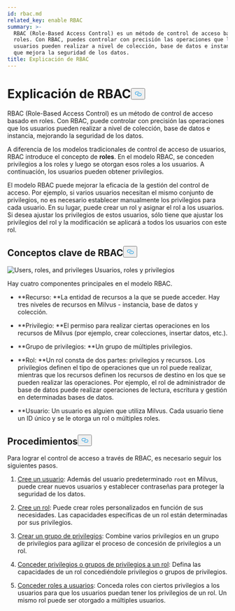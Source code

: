 ```yaml
---
id: rbac.md
related_key: enable RBAC
summary: >-
  RBAC (Role-Based Access Control) es un método de control de acceso basado en
  roles. Con RBAC, puedes controlar con precisión las operaciones que los
  usuarios pueden realizar a nivel de colección, base de datos e instancia, lo
  que mejora la seguridad de los datos. 
title: Explicación de RBAC
---
```

<h1 id="RBAC-Explained​" class="common-anchor-header">Explicación de RBAC<button data-href="#RBAC-Explained​" class="anchor-icon" translate="no">
      <svg translate="no"
        aria-hidden="true"
        focusable="false"
        height="20"
        version="1.1"
        viewBox="0 0 16 16"
        width="16"
      >
        <path
          fill="#0092E4"
          fill-rule="evenodd"
          d="M4 9h1v1H4c-1.5 0-3-1.69-3-3.5S2.55 3 4 3h4c1.45 0 3 1.69 3 3.5 0 1.41-.91 2.72-2 3.25V8.59c.58-.45 1-1.27 1-2.09C10 5.22 8.98 4 8 4H4c-.98 0-2 1.22-2 2.5S3 9 4 9zm9-3h-1v1h1c1 0 2 1.22 2 2.5S13.98 12 13 12H9c-.98 0-2-1.22-2-2.5 0-.83.42-1.64 1-2.09V6.25c-1.09.53-2 1.84-2 3.25C6 11.31 7.55 13 9 13h4c1.45 0 3-1.69 3-3.5S14.5 6 13 6z"
        ></path>
      </svg>
    </button></h1><p>RBAC (Role-Based Access Control) es un método de control de acceso basado en roles. Con RBAC, puede controlar con precisión las operaciones que los usuarios pueden realizar a nivel de colección, base de datos e instancia, mejorando la seguridad de los datos. </p>
<p>A diferencia de los modelos tradicionales de control de acceso de usuarios, RBAC introduce el concepto de <strong>roles</strong>. En el modelo RBAC, se conceden privilegios a los roles y luego se otorgan esos roles a los usuarios. A continuación, los usuarios pueden obtener privilegios. </p>
<p>El modelo RBAC puede mejorar la eficacia de la gestión del control de acceso. Por ejemplo, si varios usuarios necesitan el mismo conjunto de privilegios, no es necesario establecer manualmente los privilegios para cada usuario. En su lugar, puede crear un rol y asignar el rol a los usuarios. Si desea ajustar los privilegios de estos usuarios, sólo tiene que ajustar los privilegios del rol y la modificación se aplicará a todos los usuarios con este rol.</p>
<h2 id="RBAC-key-concepts​" class="common-anchor-header">Conceptos clave de RBAC<button data-href="#RBAC-key-concepts​" class="anchor-icon" translate="no">
      <svg translate="no"
        aria-hidden="true"
        focusable="false"
        height="20"
        version="1.1"
        viewBox="0 0 16 16"
        width="16"
      >
        <path
          fill="#0092E4"
          fill-rule="evenodd"
          d="M4 9h1v1H4c-1.5 0-3-1.69-3-3.5S2.55 3 4 3h4c1.45 0 3 1.69 3 3.5 0 1.41-.91 2.72-2 3.25V8.59c.58-.45 1-1.27 1-2.09C10 5.22 8.98 4 8 4H4c-.98 0-2 1.22-2 2.5S3 9 4 9zm9-3h-1v1h1c1 0 2 1.22 2 2.5S13.98 12 13 12H9c-.98 0-2-1.22-2-2.5 0-.83.42-1.64 1-2.09V6.25c-1.09.53-2 1.84-2 3.25C6 11.31 7.55 13 9 13h4c1.45 0 3-1.69 3-3.5S14.5 6 13 6z"
        ></path>
      </svg>
    </button></h2><p>
  
   <span class="img-wrapper"> <img translate="no" src="/docs/v2.5.x/assets/users_roles_privileges.png" alt="Users, roles, and privileges" class="doc-image" id="users,-roles,-and-privileges" />
   </span> <span class="img-wrapper"> <span>Usuarios, roles y privilegios</span> </span></p>
<p>Hay cuatro componentes principales en el modelo RBAC.</p>
<ul>
<li><p>**Recurso: **La entidad de recursos a la que se puede acceder. Hay tres niveles de recursos en Milvus - instancia, base de datos y colección.</p></li>
<li><p>**Privilegio: **El permiso para realizar ciertas operaciones en los recursos de Milvus (por ejemplo, crear colecciones, insertar datos, etc.). </p></li>
<li><p>**Grupo de privilegios: **Un grupo de múltiples privilegios.</p></li>
<li><p>**Rol: **Un rol consta de dos partes: privilegios y recursos. Los privilegios definen el tipo de operaciones que un rol puede realizar, mientras que los recursos definen los recursos de destino en los que se pueden realizar las operaciones. Por ejemplo, el rol de administrador de base de datos puede realizar operaciones de lectura, escritura y gestión en determinadas bases de datos.</p></li>
<li><p>**Usuario: Un usuario es alguien que utiliza Milvus. Cada usuario tiene un ID único y se le otorga un rol o múltiples roles. </p></li>
</ul>
<h2 id="Procedures​" class="common-anchor-header">Procedimientos<button data-href="#Procedures​" class="anchor-icon" translate="no">
      <svg translate="no"
        aria-hidden="true"
        focusable="false"
        height="20"
        version="1.1"
        viewBox="0 0 16 16"
        width="16"
      >
        <path
          fill="#0092E4"
          fill-rule="evenodd"
          d="M4 9h1v1H4c-1.5 0-3-1.69-3-3.5S2.55 3 4 3h4c1.45 0 3 1.69 3 3.5 0 1.41-.91 2.72-2 3.25V8.59c.58-.45 1-1.27 1-2.09C10 5.22 8.98 4 8 4H4c-.98 0-2 1.22-2 2.5S3 9 4 9zm9-3h-1v1h1c1 0 2 1.22 2 2.5S13.98 12 13 12H9c-.98 0-2-1.22-2-2.5 0-.83.42-1.64 1-2.09V6.25c-1.09.53-2 1.84-2 3.25C6 11.31 7.55 13 9 13h4c1.45 0 3-1.69 3-3.5S14.5 6 13 6z"
        ></path>
      </svg>
    </button></h2><p>Para lograr el control de acceso a través de RBAC, es necesario seguir los siguientes pasos.</p>
<ol>
<li><p><a href="/docs/es/users_and_roles.md#Create-a-user">Cree un usuario</a>: Además del usuario predeterminado <code translate="no">root</code> en Milvus, puede crear nuevos usuarios y establecer contraseñas para proteger la seguridad de los datos.</p></li>
<li><p><a href="/docs/es/users_and_roles.md#Create-a-role">Cree un rol</a>: Puede crear roles personalizados en función de sus necesidades. Las capacidades específicas de un rol están determinadas por sus privilegios.</p></li>
<li><p><a href="/docs/es/privilege_group.md">Crear un grupo de privilegios</a>: Combine varios privilegios en un grupo de privilegios para agilizar el proceso de concesión de privilegios a un rol.</p></li>
<li><p><a href="/docs/es/grant_privileges.md">Conceder privilegios o grupos de privilegios a un rol</a>: Defina las capacidades de un rol concediéndole privilegios o grupos de privilegios. </p></li>
<li><p><a href="/docs/es/grant_roles.md">Conceder roles a usuarios</a>: Conceda roles con ciertos privilegios a los usuarios para que los usuarios puedan tener los privilegios de un rol. Un mismo rol puede ser otorgado a múltiples usuarios.</p></li>
</ol>
